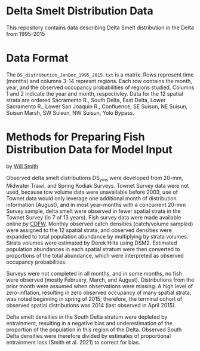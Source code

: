 # Delta Smelt Distribution Data
This repository contains data describing Delta Smelt distribution in the Delta from 1995-2015

# Data Format
The `DS_distribution_JanDec_1995_2015.txt` is a matrix. Rows represent time (months) and columns 3-14 represnt regions. Each row contains the month, year, and the observed occupancy probabilities of regions studied. Columns 1 and 2 indicate the year and month, respectivley. Data for the 12 spatial strata are ordered Sacramento R., South Delta, East Delta,
Lower Sacramento R., Lower San Joaquin R., Confluence, SE Suisun, NE Suisun, Suisun Marsh, SW Suisun, NW Suisun, Yolo Bypass.

# Methods for Preparing Fish Distribution Data for Model Input 
by [Will Smith](mailto:william_e_smith@fws.gov) 

Observed delta smelt distributions DS<sub>yms</sub> were developed from 20-mm, Midwater Trawl, and Spring Kodiak Surveys.
Townet Survey data were not used, because tow volume data were unavailable before 2003, use of Townet data would only leverage one additional 
month of distribution information (August), and in most year-months with a concurrent 20-mm Survey sample, delta smelt were observed in fewer
spatial strata in the Townet Survey (in 7 of 13 years). Fish survey data were made available online by [CDFW](ftp://ftp.dfg.ca.gov/). 
Monthly observed catch densities (catch/volume sampled) were assigned to the 12 spatial strata, and observed densities were expanded to total 
population abundance by multiplying by strata volumes. Strata volumes were estimated by Derek Hilts using DSM2. Estimated population abundances 
in each spatial stratum were then converted to proportions of the total abundance, which were interpreted as observed occupancy probabilities.

Surveys were not completed in all months, and in some months, no fish were observed (mostly February, March, and August). Distributions from
the prior month were assumed when observations were missing. A high level of zero-inflation, resulting in zero observed occupancy of many spatial 
strata, was noted beginning in spring of 2015; therefore, the terminal cohort of observed spatial distributions was 2014 (last observed in April 2015). 

Delta smelt densities in the South Delta stratum were depleted by entrainment, resulting in a negative bias and underestimation of the proportion
of the population in this region of the Delta. Observed South Delta densities were therefore divided by estimates of proportional entrainment loss 
(Smith et al. 2021) to correct for bias.
